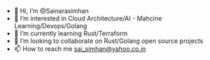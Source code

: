 - 👋 Hi, I’m @Sainarasimhan
- 👀 I’m interested in Cloud Architecture/AI - Mahcine Learning/Devops/Golang
- 🌱 I’m currently learning Rust/Terraform
- 💞️ I’m looking to collaborate on Rust/Golang open source projects
- 📫 How to reach me sai_simhan@yahoo.co.in

<!---
Sainarasimhan/Sainarasimhan is a ✨ special ✨ repository because its `README.md` (this file) appears on your GitHub profile.
You can click the Preview link to take a look at your changes.
--->
